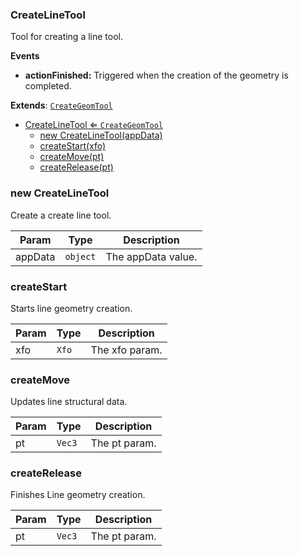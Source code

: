 <a name="CreateLineTool"></a>

### CreateLineTool 
Tool for creating a line tool.**Events*** **actionFinished:** Triggered when the creation of the geometry is completed.


**Extends**: <code>[CreateGeomTool](api/Tools\CreateTools\CreateGeomTool.md)</code>  

* [CreateLineTool ⇐ <code>CreateGeomTool</code>](#CreateLineTool)
    * [new CreateLineTool(appData)](#new-CreateLineTool)
    * [createStart(xfo)](#createStart)
    * [createMove(pt)](#createMove)
    * [createRelease(pt)](#createRelease)

<a name="new_CreateLineTool_new"></a>

### new CreateLineTool
Create a create line tool.


| Param | Type | Description |
| --- | --- | --- |
| appData | <code>object</code> | The appData value. |

<a name="CreateLineTool+createStart"></a>

### createStart
Starts line geometry creation.



| Param | Type | Description |
| --- | --- | --- |
| xfo | <code>Xfo</code> | The xfo param. |

<a name="CreateLineTool+createMove"></a>

### createMove
Updates line structural data.



| Param | Type | Description |
| --- | --- | --- |
| pt | <code>Vec3</code> | The pt param. |

<a name="CreateLineTool+createRelease"></a>

### createRelease
Finishes Line geometry creation.



| Param | Type | Description |
| --- | --- | --- |
| pt | <code>Vec3</code> | The pt param. |


